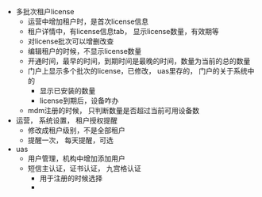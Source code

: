 - 多批次租户license
	- 运营中增加租户时，是首次license信息
	- 租户详情中，有license信息tab， 显示license数量，有效期等
	- 对license批次可以增删改查
	- 编辑租户的时候，不显示license数量
	- 开通时间，最早的时间，到期时间是最晚的时间，数量为当前的总的数量
	- 门户上显示多个批次的license，已修改， uas里存的， 门户的关于系统中的
		- 显示已安装的数量
		- license到期后，设备咋办
	- mdm注册的时候， 只判断数量是否超过当前可用设备数
- 运营， 系统设置， 租户授权提醒
	- 修改成租户级别，不是全部租户
	- 提醒一次， 每天提醒，可选
- uas
	- 用户管理，机构中增加添加用户
	- 短信主认证，证书认证， 九宫格认证
		- 用于注册的时候选择
		- 
